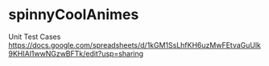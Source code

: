 # spinnyCoolAnimes

Unit Test Cases 
https://docs.google.com/spreadsheets/d/1kGM1SsLhfKH6uzMwFEtvaGuUlk9KHIAl1wwNGzwBFTk/edit?usp=sharing
